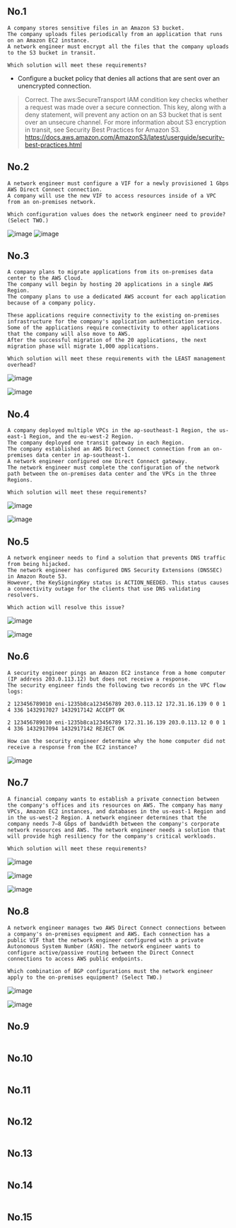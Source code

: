 ## No.1
```
A company stores sensitive files in an Amazon S3 bucket. 
The company uploads files periodically from an application that runs on an Amazon EC2 instance. 
A network engineer must encrypt all the files that the company uploads to the S3 bucket in transit.

Which solution will meet these requirements?
```
- Configure a bucket policy that denies all actions that are sent over an unencrypted connection.


> Correct. 
> The aws:SecureTransport IAM condition key checks whether a request was made over a secure connection. 
> This key, along with a deny statement, will prevent any action on an S3 bucket that is sent over an unsecure channel.
> For more information about S3 encryption in transit, see Security Best Practices for Amazon S3.
> https://docs.aws.amazon.com/AmazonS3/latest/userguide/security-best-practices.html

## No.2
```
A network engineer must configure a VIF for a newly provisioned 1 Gbps AWS Direct Connect connection. 
A company will use the new VIF to access resources inside of a VPC from an on-premises network.

Which configuration values does the network engineer need to provide? (Select TWO.)
```
![image](https://user-images.githubusercontent.com/60680996/201679958-1cc83b46-1165-458c-9609-4fc54eee126e.png)
![image](https://user-images.githubusercontent.com/60680996/201680054-89cf19c4-0ab0-4638-b98f-f71ac0bc1de3.png)

## No.3
```
A company plans to migrate applications from its on-premises data center to the AWS Cloud. 
The company will begin by hosting 20 applications in a single AWS Region. 
The company plans to use a dedicated AWS account for each application because of a company policy.

These applications require connectivity to the existing on-premises infrastructure for the company's application authentication service. 
Some of the applications require connectivity to other applications that the company will also move to AWS. 
After the successful migration of the 20 applications, the next migration phase will migrate 1,000 applications.

Which solution will meet these requirements with the LEAST management overhead?
```
![image](https://user-images.githubusercontent.com/60680996/201681079-1ccb5205-5b82-4340-b424-7083a9bde999.png)

![image](https://user-images.githubusercontent.com/60680996/201681169-d1917cfb-9210-47ec-8aa0-bbe51e665420.png)


## No.4
```
A company deployed multiple VPCs in the ap-southeast-1 Region, the us-east-1 Region, and the eu-west-2 Region. 
The company deployed one transit gateway in each Region. 
The company established an AWS Direct Connect connection from an on-premises data center in ap-southeast-1. 
A network engineer configured one Direct Connect gateway. 
The network engineer must complete the configuration of the network path between the on-premises data center and the VPCs in the three Regions.

Which solution will meet these requirements?
```
![image](https://user-images.githubusercontent.com/60680996/201681982-4b1afd23-2d4d-403c-af37-c5c2ed42908f.png)

![image](https://user-images.githubusercontent.com/60680996/201682062-57f8da7b-ad8e-499c-8528-101635881c90.png)


## No.5
```
A network engineer needs to find a solution that prevents DNS traffic from being hijacked. 
The network engineer has configured DNS Security Extensions (DNSSEC) in Amazon Route 53. 
However, the KeySigningKey status is ACTION_NEEDED. This status causes a connectivity outage for the clients that use DNS validating resolvers.

Which action will resolve this issue?
```
![image](https://user-images.githubusercontent.com/60680996/201682566-5f777147-2dfb-4967-87b3-5e5e67f54345.png)

![image](https://user-images.githubusercontent.com/60680996/201682626-8c8686bf-e713-43ef-a723-f2b057b9e08f.png)


## No.6
```
A security engineer pings an Amazon EC2 instance from a home computer (IP address 203.0.113.12) but does not receive a response. 
The security engineer finds the following two records in the VPC flow logs:

2 123456789010 eni-1235b8ca123456789 203.0.113.12 172.31.16.139 0 0 1 4 336 1432917027 1432917142 ACCEPT OK

2 123456789010 eni-1235b8ca123456789 172.31.16.139 203.0.113.12 0 0 1 4 336 1432917094 1432917142 REJECT OK

How can the security engineer determine why the home computer did not receive a response from the EC2 instance?
```
![image](https://user-images.githubusercontent.com/60680996/201683367-efea0c36-3a5c-4150-8bc9-f2af9d6da616.png)


## No.7
```
A financial company wants to establish a private connection between the company's offices and its resources on AWS. The company has many VPCs, Amazon EC2 instances, and databases in the us-east-1 Region and in the us-west-2 Region. A network engineer determines that the company needs 7–8 Gbps of bandwidth between the company's corporate network resources and AWS. The network engineer needs a solution that will provide high resiliency for the company's critical workloads.

Which solution will meet these requirements?
```

![image](https://user-images.githubusercontent.com/60680996/202841913-87d90bfd-2b1e-491d-bb2d-4d589dcd795c.png)

![image](https://user-images.githubusercontent.com/60680996/202841932-d25a985a-10d8-4a5b-a58b-4f65dea14a9e.png)

![image](https://user-images.githubusercontent.com/60680996/202841947-24cacd1e-3f0b-4bf3-b159-cc9a1dfd7a6f.png)



## No.8
```
A network engineer manages two AWS Direct Connect connections between a company's on-premises equipment and AWS. Each connection has a public VIF that the network engineer configured with a private Autonomous System Number (ASN). The network engineer wants to configure active/passive routing between the Direct Connect connections to access AWS public endpoints.

Which combination of BGP configurations must the network engineer apply to the on-premises equipment? (Select TWO.)
```

![image](https://user-images.githubusercontent.com/60680996/202842041-e9ab67d0-d031-4e67-a2e4-711a952d7926.png)

![image](https://user-images.githubusercontent.com/60680996/202842066-416875af-fbc0-4bf1-bb4d-e67eba8e98fa.png)

## No.9
```
```
## No.10
```
```
## No.11
```
```
## No.12
```
```
## No.13
```
```
## No.14
```
```
## No.15
```
```
